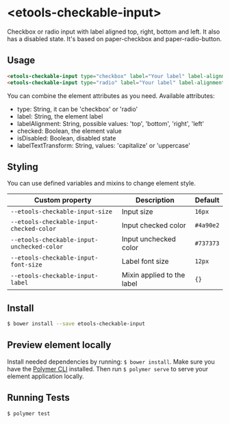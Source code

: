 # \<etools-checkable-input\>

Checkbox or radio input with label aligned top, right, bottom and left.
It also has a disabled state. It's based on paper-checkbox and paper-radio-button.

## Usage
```html
<etools-checkable-input type="checkbox" label="Your label" label-alignment="top" checked="true" is-disabled="true" label-text-transform="capitalize"></etools-checkable-input>
<etools-checkable-input type="radio" label="Your label" label-alignment="right" checked="true" is-disabled="false" label-text-transform="uppercase"></etools-checkable-input>
```

You can combine the element attributes as you need.
Available attributes:
* type: String, it can be 'checkbox' or 'radio'
* label: String, the element label
* labelAlignment: String, possible values: 'top', 'bottom', 'right', 'left'
* checked: Boolean, the element value
* isDisabled: Boolean, disabled state
* labelTextTransform: String, values: 'capitalize' or 'uppercase'

## Styling

You can use defined variables and mixins to change element style.

Custom property | Description | Default
----------------|-------------|----------
`--etools-checkable-input-size` | Input size | `16px`
`--etools-checkable-input-checked-color` | Input checked color | `#4a90e2`
`--etools-checkable-input-unchecked-color` | Input unchecked color | `#737373`
`--etools-checkable-input-font-size` | Label font size | `12px`
`--etools-checkable-input-label` | Mixin applied to the label | `{}`

## Install
```bash
$ bower install --save etools-checkable-input
```

## Preview element locally
Install needed dependencies by running: `$ bower install`.
Make sure you have the [Polymer CLI](https://www.npmjs.com/package/polymer-cli) installed. Then run `$ polymer serve` to serve your element application locally.

## 

## Running Tests

```
$ polymer test
```
